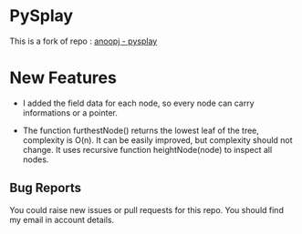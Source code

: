 # PySplay

This is a fork of repo : [anoopj - pysplay](https://github.com/anoopj/pysplay)

# New Features

* I added the field data for each node, so every node can carry informations or a pointer.

* The function furthestNode() returns the lowest leaf of the tree, complexity is O(n). It can be easily improved, but complexity should not change. It uses recursive function heightNode(node) to inspect all nodes.

## Bug Reports

You could raise new issues or pull requests for this repo. You should find my email in account details.
